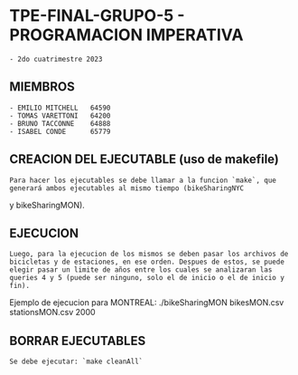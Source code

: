 # TPE-FINAL-GRUPO-5 - PROGRAMACION IMPERATIVA
    - 2do cuatrimestre 2023

## MIEMBROS
    - EMILIO MITCHELL   64590
    - TOMAS VARETTONI   64200
    - BRUNO TACCONNE    64888
    - ISABEL CONDE      65779

## CREACION DEL EJECUTABLE (uso de makefile)
    Para hacer los ejecutables se debe llamar a la funcion `make`, que generará ambos ejecutables al mismo tiempo (bikeSharingNYC
y bikeSharingMON). 

## EJECUCION
    Luego, para la ejecucion de los mismos se deben pasar los archivos de bicicletas y de estaciones, en ese orden. Despues de estos, se puede elegir pasar un limite de años entre los cuales se analizaran las queries 4 y 5 (puede ser ninguno, solo el de inicio o el de inicio y fin). 

Ejemplo de ejecucion para MONTREAL:
./bikeSharingMON bikesMON.csv stationsMON.csv 2000

## BORRAR EJECUTABLES
    Se debe ejecutar: `make cleanAll`